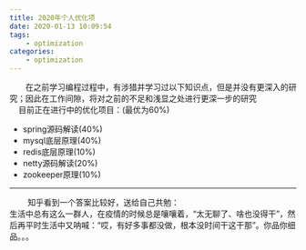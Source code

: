 ```yaml
---
title: 2020年个人优化项
date: 2020-01-13 10:09:54
tags: 
    - optimization
categories: 
    - optimization
---
```

　　在之前学习编程过程中，有涉猎并学习过以下知识点，但是并没有更深入的研究；因此在工作间隙，将对之前的不足和浅显之处进行更深一步的研究<br/>
&nbsp;&nbsp;&nbsp;&nbsp;目前正在进行中的优化项目：(最优为60%)
<ul>
    <li>spring源码解读(40%)</li>
    <li>mysql底层原理(40%)</li>
    <li>redis底层原理(10%)</li>
    <li>netty源码解读(20%)</li>
    <li>zookeeper原理(10%)</li>
</ul>
<hr/>
　　 知乎看到一个答案比较好，送给自己共勉：<br/>
生活中总有这么一群人，在疫情的时候总是嚷嚷着，“太无聊了、啥也没得干”，然后再平时生活中又呐喊：“哎，有好多事都没做，根本没时间干这干那”。你品你细品。。。